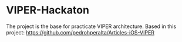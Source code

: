# VIPER-Hackaton

The project is the base for practicate VIPER architecture. Based in this project: https://github.com/pedrohperalta/Articles-iOS-VIPER
